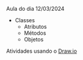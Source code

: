 Aula do dia 12/03/2024

- Classes
  - Atributos
  - Métodos
  - Objetos

Atividades usando o [Draw.io](https://draw.io)